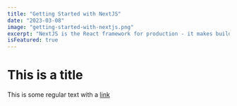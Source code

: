 ```yaml
---
title: "Getting Started with NextJS"
date: "2023-03-08"
image: "getting-started-with-nextjs.png"
excerpt: "NextJS is the React framework for production - it makes building fullstack React apps and sites a breeze and comes with server-side rendering."
isFeatured: true
---
```


# This is a title

This is some regular text with a [link](https://google.com)
